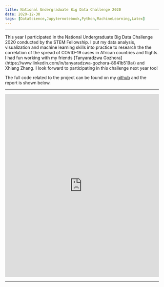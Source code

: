 ```yaml
---
title: National Undergraduate Big Data Challenge 2020
date: 2020-12-30 
tags: [DataScience,Jupyternotebook,Python,MachineLearning,Latex]
---
```


<hr>
This year I participated in the National Undergraduate Big Data Challenge 2020 conducted by the STEM Fellowship.
I put my data analysis, visualization and machine learning skills into practice to research the the correlation of the spread of COVID-19 cases in African countries and flights.
I had fun working with my friends [Tanyaradzwa Gozhora](https://www.linkedin.com/in/tanyaradzwa-gozhora-8941b519a/) and Xhiang Zhang. I look forward to participating in this challenge next year too!

The full code related to the project can be found on my [github](https://github.com/Akarsh654/UnBDC-2020) and the report is shown below.
<hr>
<iframe class="scribd_iframe_embed" title="UnBDC 2020 Project Report Template" src="https://www.scribd.com/embeds/468647578/content?start_page=1&view_mode=scroll&access_key=key-6wx5vGXqzgCWfcYkUW8D" data-auto-height="true" data-aspect-ratio="0.7080062794348508" scrolling="no" width="100%" height="600" frameborder="0"></iframe><p  style="   margin: 12px auto 6px auto;   font-family: Helvetica,Arial,Sans-serif;   font-style: normal;   font-variant: normal;   font-weight: normal;   font-size: 14px;   line-height: normal;   font-size-adjust: none;   font-stretch: normal;   -x-system-font: none;   display: block;"   ><a title="View UnBDC 2020 Project Report Template on Scribd" href="https://www.scribd.com/document/468647578/UnBDC-2020-Project-Report-Template#from_embed"  style="text-decoration: underline;">

---


